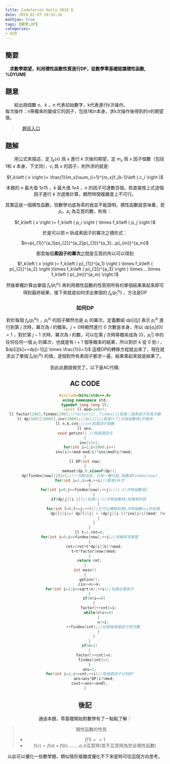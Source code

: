 ```yaml
---
title: Codeforces Hello 2019 D
date: 2019-01-07 19:52:34
mathjax: true
tags: [數學,DP]
categories:
- ACM
---
```

 ## 簡要
　**求數學期望，利用積性函數性質進行DP，從數學零基礎認識積性函數, %DYUME**
  <!--more-->
  ## 題意
　　給出兩個數 $n$、$k$ ，$n$ 代表初始數字，k代表進行k次操作。  
  每次操作：n等概率的變成它的因子，包括1和n本身，求k次操作後得到的n的期望值。  
  >　[題目入口](https://codeforces.com/contest/1097/problem/D)

## 題解
　　用公式來描述，定 $f_{k}(x)$ 爲 $x$ 進行 $k$ 次後的期望，定 $m_{x}$ 爲 $x$ 因子個數（包括1和 $x$ 本身，下文同），$c_{i}$ 爲 $x$ 的因子，則所求的就是:  
 <center>$f_k\left ( x \right )= \frac{1}{m_x}\sum_{i=1}^{m_x}f_{k-1}\left ( c_i \right )$  

本題的 $n$ 最大值 $1e15$ ，$k$ 最大值 $1e4$ ，$n$ 的因子可達數百個，若直接按上式逐個因子進行 $k$ 次遞推計算，顯然時間複雜度上不可行。  

其實這是一個積性函數，但數學功底為零的我並不能證明。積性函數就意味著，若 $p_i$、$p_j$ 為互質的數，則有：  

<center>$f_k\left ( x \right )= f_k\left ( p_i \right ) \times f_k\left ( p_j \right )$

於是可以把 $n$ 拆成素因子的冪次之積形式：  

<center>$n=p{_{1}}^{a_1}p{_{2}}^{a_2}p{_{3}}^{a_3}...p{_{m}}^{a_m}$

那麼每個**素因子的冪次**之間是互質的所以可以得到  

<center>$f_k\left ( x \right )= f_k\left ( p{_{1}}^{a_1} \right ) \times f_k\left ( p{_{2}}^{a_2} \right )\times  f_k\left ( p{_{3}}^{a_3} \right ) \times ...\times f_k\left ( p{_{m}}^{a_m} \right )$  

然後單獨計算出單個 $f_k\left ( p{_{i}}^{a_i} \right )$ 再利用積性函數的性質把所有的單個結果乘起來即可得到最終結果，接下來就是如何求出單個的 $f_k\left ( p{_{i}}^{a_i} \right )$ ，方法是DP
### 如何DP
對於每個 $f_k\left ( p{_{i}}^{a_i} \right )$ ，$p{_{i}}^{a_i}$ 的因子顯然也是 $p_i$ 的冪次，定義數組 $dp[i][j]$ 表示 $p{_{i}}^{a_i}$ 進行到第 $j$ 次時，冪次為 $i$ 的概率。$j = 0$時顯然進行 $0$ 次數是本身，所以 $dp[a_i][0]=1$ ，對於第 $j-1$ 次時，冪次為 $i$ 的數，可以在第 $j$ 次時等概率成為 $[0 ，p{_{i}}^{i}]$ 中的任何任何一個 $p_i$ 的冪次，也就是有 $i+1$ 個等概率的結果，所以對於 $k$ 從 $0$ 到 $i$ ，$dp[i][k]+=dp[i-1][j] \times \frac{1}{i+1}$ 這樣DP的轉移方程就出來了，現在就求出了單個 $f_k\left ( p{_{i}}^{a_i} \right )$ 的值，逐個對所有素因子都求一遍，結果乘起來就是結果了。  
  
  到此此題就做完了，以下是AC代碼:  

  ## AC CODE
```c++
#include<bits/stdc++.h>
using namespace std;
typedef long long ll;
const ll mod=1e9+7;
ll factor[200],findex[200];//factor[i]、findex[i]爲第ｉ個素因子和其次數
ll dp[100][10005],inv[1000];//dp[i][j]爲進行了j次後指數爲i的概率
ll n,k,cnt;//cnt爲素因子個數
ll ans;
void getinv() //預處理逆元
{
	inv[1]=1;
	for(int i=2;i<1000;i++)
		inv[i]=(mod-mod/i)*inv[mod%i]%mod;
}
ll DP(int now)
{
	memset(dp,0,sizeof(dp));
	dp[findex[now]][0]=1;//一次都沒走，只有一種可能,指數爲findex[now]
	for(int i=1;i<=k;++i)//要進行k次
	{
		for(int j=0;j<=findex[now];++j)//(i-1)次時指數爲j
		{
			if(dp[j][i-1])//如果(i-1)次時指數爲j有概率的話
			{
				for(int l=0;l<=j;++l)//它可以轉移到第i次時指數<=j的狀態
					dp[l][i]=( dp[l][i] + (dp[j][i-1]*inv[j+1]%mod) )%mod;
			}
		}
	}
	ll t=1,ret=0;
	for(int i=0;i<=findex[now];++i)//用概率求期望
	{
		ret=(ret+t*dp[i][k])%mod;
		t=t*factor[now]%mod;
	}
	return ret;
}
int main()
{
	getinv();
	cin>>n>>k;
	for(int i=2;i<=sqrt(n);++i)//先篩出素因子
	{
		if(n%i==0)
		{
			factor[++cnt]=i;
			while(n%i==0)
			{
				n/=i;
				++findex[cnt];//記錄每個素因子的次數
			}
		}
	}
	if(n>1)
	{
		factor[++cnt]=n;
		findex[cnt]=1;
	}
	ans=1;
	for(int i=1;i<=cnt;++i)//每個素因子分別DP
		ans=ans*DP(i)%mod;
	cout<<ans<<endl;
}

```

## 後記
通過本題，零基礎開始對數學有了一點點了解：
>積性函數的性質  
>* $f(1)==1$  
>* $f(c)=f(a)\times f(b)$.........$a,b$互質時(若不互質時為完全積性函數)

以此可以優化一些數學題，類似情形複雜度優化不下來是時可往這個方向思考。